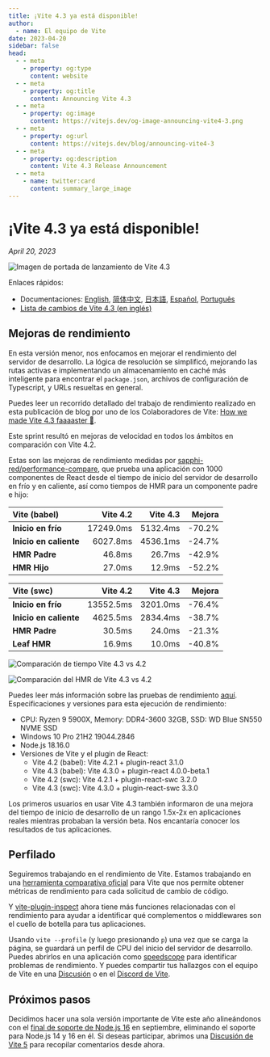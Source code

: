 ```yaml
---
title: ¡Vite 4.3 ya está disponible!
author:
  - name: El equipo de Vite
date: 2023-04-20
sidebar: false
head:
  - - meta
    - property: og:type
      content: website
  - - meta
    - property: og:title
      content: Announcing Vite 4.3
  - - meta
    - property: og:image
      content: https://vitejs.dev/og-image-announcing-vite4-3.png
  - - meta
    - property: og:url
      content: https://vitejs.dev/blog/announcing-vite4-3
  - - meta
    - property: og:description
      content: Vite 4.3 Release Announcement
  - - meta
    - name: twitter:card
      content: summary_large_image
---
```


# ¡Vite 4.3 ya está disponible!

_April 20, 2023_

![Imagen de portada de lanzamiento de Vite 4.3](/og-image-announcing-vite4-3.png)

Enlaces rápidos:

- Documentaciones: [English](/), [简体中文](https://cn.vitejs.dev/), [日本語](https://ja.vitejs.dev/), [Español](https://es.vitejs.dev/), [Português](https://pt.vitejs.dev/)
- [Lista de cambios de Vite 4.3 (en inglés)](https://github.com/vitejs/vite/blob/main/packages/vite/CHANGELOG.md#430-2023-04-20)

## Mejoras de rendimiento

En esta versión menor, nos enfocamos en mejorar el rendimiento del servidor de desarrollo. La lógica de resolución se simplificó, mejorando las rutas activas e implementando un almacenamiento en caché más inteligente para encontrar el `package.json`, archivos de configuración de Typescript, y URLs resueltas en general.

Puedes leer un recorrido detallado del trabajo de rendimiento realizado en esta publicación de blog por uno de los Colaboradores de Vite: [How we made Vite 4.3 faaaaster 🚀](https://sun0day.github.io/blog/vite/why-vite4_3-is-faster.html).

Este sprint resultó en mejoras de velocidad en todos los ámbitos en comparación con Vite 4.2.

Estas son las mejoras de rendimiento medidas por [sapphi-red/performance-compare](https://github.com/sapphi-red/performance-compare), que prueba una aplicación con 1000 componentes de React desde el tiempo de inicio del servidor de desarrollo en frío y en caliente, así como tiempos de HMR para un componente padre e hijo:

| **Vite (babel)**       |  Vite 4.2 | Vite 4.3 | Mejora |
| :--------------------- | --------: | -------: | -----: |
| **Inicio en frío**     | 17249.0ms | 5132.4ms | -70.2% |
| **Inicio en caliente** |  6027.8ms | 4536.1ms | -24.7% |
| **HMR Padre**          |    46.8ms |   26.7ms | -42.9% |
| **HMR Hijo**           |    27.0ms |   12.9ms | -52.2% |

| **Vite (swc)**         |  Vite 4.2 | Vite 4.3 | Mejora |
| :--------------------- | --------: | -------: | -----: |
| **Inicio en frío**     | 13552.5ms | 3201.0ms | -76.4% |
| **Inicio en caliente** |  4625.5ms | 2834.4ms | -38.7% |
| **HMR Padre**          |    30.5ms |   24.0ms | -21.3% |
| **Leaf HMR**           |    16.9ms |   10.0ms | -40.8% |

![Comparación de tiempo Vite 4.3 vs 4.2](/vite4-3-startup-time.png)

![Comparación del HMR de Vite 4.3 vs 4.2](/vite4-3-hmr-time.png)

Puedes leer más información sobre las pruebas de rendimiento [aquí](https://gist.github.com/sapphi-red/25be97327ee64a3c1dce793444afdf6e). Especificaciones y versiones para esta ejecución de rendimiento:

- CPU: Ryzen 9 5900X, Memory: DDR4-3600 32GB, SSD: WD Blue SN550 NVME SSD
- Windows 10 Pro 21H2 19044.2846
- Node.js 18.16.0
- Versiones de Vite y el plugin de React:
  - Vite 4.2 (babel): Vite 4.2.1 + plugin-react 3.1.0
  - Vite 4.3 (babel): Vite 4.3.0 + plugin-react 4.0.0-beta.1
  - Vite 4.2 (swc): Vite 4.2.1 + plugin-react-swc 3.2.0
  - Vite 4.3 (swc): Vite 4.3.0 + plugin-react-swc 3.3.0

Los primeros usuarios en usar Vite 4.3 también informaron de una mejora del tiempo de inicio de desarrollo de un rango 1.5x-2x en aplicaciones reales mientras probaban la versión beta. Nos encantaría conocer los resultados de tus aplicaciones.

## Perfilado

Seguiremos trabajando en el rendimiento de Vite. Estamos trabajando en una [herramienta comparativa oficial](https://github.com/vitejs/vite-benchmark) para Vite que nos permite obtener métricas de rendimiento para cada solicitud de cambio de código.

Y [vite-plugin-inspect](https://github.com/antfu/vite-plugin-inspect) ahora tiene más funciones relacionadas con el rendimiento para ayudar a identificar qué complementos o middlewares son el cuello de botella para tus aplicaciones.

Usando `vite --profile` (y luego presionando `p`) una vez que se carga la página, se guardará un perfil de CPU del inicio del servidor de desarrollo. Puedes abrirlos en una aplicación como [speedscope](https://www.speedscope.app/) para identificar problemas de rendimiento. Y puedes compartir tus hallazgos con el equipo de Vite en una [Discusión](https://github.com/vitejs/vite/discussions) o en el [Discord de Vite](https://chat.vitejs.dev).

## Próximos pasos

Decidimos hacer una sola versión importante de Vite este año alineándonos con el [final de soporte de Node.js 16](https://endoflife.date/nodejs) en septiembre, eliminando el soporte para Node.js 14 y 16 en él. Si deseas participar, abrimos una [Discusión de Vite 5](https://github.com/vitejs/vite/discussions/12466) para recopilar comentarios desde ahora.

